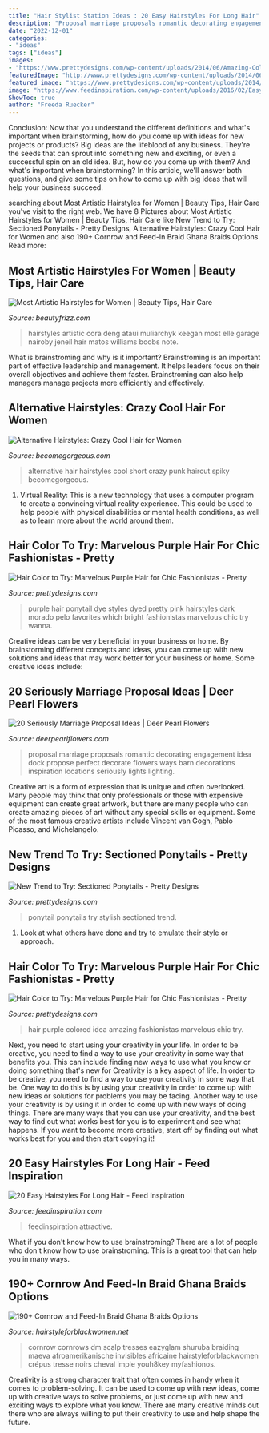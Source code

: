 ```yaml
---
title: "Hair Stylist Station Ideas : 20 Easy Hairstyles For Long Hair"
description: "Proposal marriage proposals romantic decorating engagement idea dock propose perfect decorate flowers ways barn decorations inspiration locations seriously lights lighting"
date: "2022-12-01"
categories:
- "ideas"
tags: ["ideas"]
images:
- "https://www.prettydesigns.com/wp-content/uploads/2014/06/Amazing-Colored-Hair-Idea.jpg"
featuredImage: "http://www.prettydesigns.com/wp-content/uploads/2014/06/Beautiful-High-Ponytail-for-Purple-Hair.jpg"
featured_image: "https://www.prettydesigns.com/wp-content/uploads/2014/07/Stylish-Ponytail.jpg"
image: "https://www.feedinspiration.com/wp-content/uploads/2016/02/Easy-Cute-Hairstyle-for-Long-Hair.jpg"
ShowToc: true
author: "Freeda Ruecker"
---
```



Conclusion: Now that you understand the different definitions and what's important when brainstorming, how do you come up with ideas for new projects or products?
Big ideas are the lifeblood of any business. They're the seeds that can sprout into something new and exciting, or even a successful spin on an old idea. But, how do you come up with them? And what's important when brainstorming? In this article, we'll answer both questions, and give some tips on how to come up with big ideas that will help your business succeed.

	

		
searching about Most Artistic Hairstyles for Women | Beauty Tips, Hair Care you've visit to the right web. We have 8 Pictures about Most Artistic Hairstyles for Women | Beauty Tips, Hair Care like New Trend to Try: Sectioned Ponytails - Pretty Designs, Alternative Hairstyles: Crazy Cool Hair for Women and also 190+ Cornrow and Feed-In Braid Ghana Braids Options. Read more:
		
    
## Most Artistic Hairstyles For Women | Beauty Tips, Hair Care

<img loading=lazy src="http://www.beautyfrizz.com/wp-content/uploads/2013/11/cute-hairstyles-29.jpg" onerror="this.onerror=null;this.src='https://tse4.mm.bing.net/th?id=OIP.R9nIp8K3vA5mQBlqiSE13AHaLH&amp;pid=15.1';" alt="Most Artistic Hairstyles for Women | Beauty Tips, Hair Care">

_Source: beautyfrizz.com_

>hairstyles artistic cora deng ataui muliarchyk keegan most elle garage nairoby jeneil hair matos williams boobs note. 

	

What is brainstroming and why is it important?
Brainstroming is an important part of effective leadership and management. It helps leaders focus on their overall objectives and achieve them faster. Brainstroming can also help managers manage projects more efficiently and effectively.

    
## Alternative Hairstyles: Crazy Cool Hair For Women

<img loading=lazy src="https://static.becomegorgeous.com/img/arts/2013/Feb/15/9630/2alternativepunkhaircutcroppedhobsalons.jpg" onerror="this.onerror=null;this.src='https://tse4.mm.bing.net/th?id=OIP.mYaLNHgI6TkGDukSb8rNvAHaKC&amp;pid=15.1';" alt="Alternative Hairstyles: Crazy Cool Hair for Women">

_Source: becomegorgeous.com_

>alternative hair hairstyles cool short crazy punk haircut spiky becomegorgeous. 

	

1. Virtual Reality: This is a new technology that uses a computer program to create a convincing virtual reality experience. This could be used to help people with physical disabilities or mental health conditions, as well as to learn more about the world around them. 

    
## Hair Color To Try: Marvelous Purple Hair For Chic Fashionistas - Pretty

<img loading=lazy src="http://www.prettydesigns.com/wp-content/uploads/2014/06/Beautiful-High-Ponytail-for-Purple-Hair.jpg" onerror="this.onerror=null;this.src='https://tse1.mm.bing.net/th?id=OIP.DW0ZFeNxpywa1G3Qom-DLQHaJ4&amp;pid=15.1';" alt="Hair Color to Try: Marvelous Purple Hair for Chic Fashionistas - Pretty">

_Source: prettydesigns.com_

>purple hair ponytail dye styles dyed pretty pink hairstyles dark morado pelo favorites which bright fashionistas marvelous chic try wanna. 

	

Creative ideas can be very beneficial in your business or home. By brainstorming different concepts and ideas, you can come up with new solutions and ideas that may work better for your business or home. Some creative ideas include:

    
## 20 Seriously Marriage Proposal Ideas | Deer Pearl Flowers

<img loading=lazy src="http://www.deerpearlflowers.com/wp-content/uploads/2016/08/Proposal-Locations-Ideas-12.jpg" onerror="this.onerror=null;this.src='https://tse4.mm.bing.net/th?id=OIP.uS1b9753YqxGTzw_O91x6wHaLH&amp;pid=15.1';" alt="20 Seriously Marriage Proposal Ideas | Deer Pearl Flowers">

_Source: deerpearlflowers.com_

>proposal marriage proposals romantic decorating engagement idea dock propose perfect decorate flowers ways barn decorations inspiration locations seriously lights lighting. 

	

Creative art is a form of expression that is unique and often overlooked. Many people may think that only professionals or those with expensive equipment can create great artwork, but there are many people who can create amazing pieces of art without any special skills or equipment. Some of the most famous creative artists include Vincent van Gogh, Pablo Picasso, and Michelangelo.

    
## New Trend To Try: Sectioned Ponytails - Pretty Designs

<img loading=lazy src="https://www.prettydesigns.com/wp-content/uploads/2014/07/Stylish-Ponytail.jpg" onerror="this.onerror=null;this.src='https://tse2.mm.bing.net/th?id=OIP.dO-7-QFhR6fV4_prDYN7BwHaLH&amp;pid=15.1';" alt="New Trend to Try: Sectioned Ponytails - Pretty Designs">

_Source: prettydesigns.com_

>ponytail ponytails try stylish sectioned trend. 

	

1. Look at what others have done and try to emulate their style or approach.

    
## Hair Color To Try: Marvelous Purple Hair For Chic Fashionistas - Pretty

<img loading=lazy src="https://www.prettydesigns.com/wp-content/uploads/2014/06/Amazing-Colored-Hair-Idea.jpg" onerror="this.onerror=null;this.src='https://tse1.mm.bing.net/th?id=OIP.8gKJ4d8PZAc8LWdJOmhWhwHaMZ&amp;pid=15.1';" alt="Hair Color to Try: Marvelous Purple Hair for Chic Fashionistas - Pretty">

_Source: prettydesigns.com_

>hair purple colored idea amazing fashionistas marvelous chic try. 

	

Next, you need to start using your creativity in your life. In order to be creative, you need to find a way to use your creativity in some way that benefits you. This can include finding new ways to use what you know or doing something that's new for
Creativity is a key aspect of life. In order to be creative, you need to find a way to use your creativity in some way that be. One way to do this is by using your creativity in order to come up with new ideas or solutions for problems you may be facing. Another way to use your creativity is by using it in order to come up with new ways of doing things. There are many ways that you can use your creativity, and the best way to find out what works best for you is to experiment and see what happens. If you want to become more creative, start off by finding out what works best for you and then start copying it!

    
## 20 Easy Hairstyles For Long Hair - Feed Inspiration

<img loading=lazy src="https://www.feedinspiration.com/wp-content/uploads/2016/02/Easy-Cute-Hairstyle-for-Long-Hair.jpg" onerror="this.onerror=null;this.src='https://tse3.mm.bing.net/th?id=OIP.pn2KdNwEBSv3wwXlUfWtggHaLH&amp;pid=15.1';" alt="20 Easy Hairstyles For Long Hair - Feed Inspiration">

_Source: feedinspiration.com_

>feedinspiration attractive. 

	

What if you don't know how to use brainstroming?
There are a lot of people who don't know how to use brainstroming. This is a great tool that can help you in many ways.

    
## 190+ Cornrow And Feed-In Braid Ghana Braids Options

<img loading=lazy src="https://www.hairstyleforblackwomen.net/wp-content/uploads/2020/04/a5acd169dd60e966d36e906e36368219.jpg" onerror="this.onerror=null;this.src='https://tse2.mm.bing.net/th?id=OIP.YXvYVGpYwXxSI3VNzzuTlgHaHa&amp;pid=15.1';" alt="190+ Cornrow and Feed-In Braid Ghana Braids Options">

_Source: hairstyleforblackwomen.net_

>cornrow cornrows dm scalp tresses eazyglam shuruba braiding maeva afroamerikanische invisibles africaine hairstyleforblackwomen crépus tresse noirs cheval imple youh8key myfashionos. 

	

Creativity is a strong character trait that often comes in handy when it comes to problem-solving. It can be used to come up with new ideas, come up with creative ways to solve problems, or just come up with new and exciting ways to explore what you know. There are many creative minds out there who are always willing to put their creativity to use and help shape the future.


